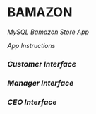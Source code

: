 # BAMAZON
_*MySQL *Bamazon* Store App*_


_App Instructions_

### *Customer Interface*

### *Manager Interface*

### *CEO Interface*






